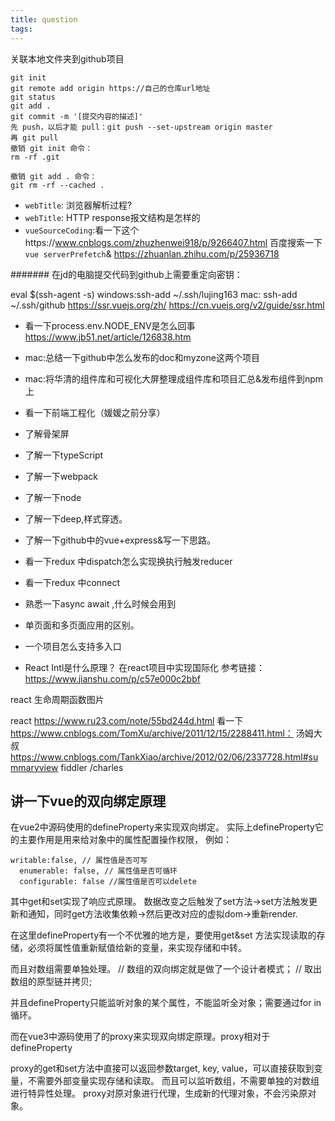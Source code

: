 ```yaml
---
title: question
tags:
---
```

关联本地文件夹到github项目
```
git init
git remote add origin https://自己的仓库url地址
git status
git add .
git commit -m '[提交内容的描述]'
先 push，以后才能 pull：git push --set-upstream origin master
再 git pull
撤销 git init 命令：
rm -rf .git

撤销 git add . 命令：
git rm -rf --cached .

```
* `webTitle`: 浏览器解析过程?
* `webTitle`: HTTP response报文结构是怎样的
* `vueSourceCoding`:看一下这个https://www.cnblogs.com/zhuzhenwei918/p/9266407.html 百度搜索一下`vue serverPrefetch`& https://zhuanlan.zhihu.com/p/25936718

####### 在jd的电脑提交代码到github上需要重定向密钥：

eval $(ssh-agent -s)
windows:ssh-add ~/.ssh/lujing163
mac: ssh-add ~/.ssh/github
https://ssr.vuejs.org/zh/
https://cn.vuejs.org/v2/guide/ssr.html
* 看一下process.env.NODE_ENV是怎么回事 https://www.jb51.net/article/126838.htm


* mac:总结一下github中怎么发布的doc和myzone这两个项目
* mac:将华清的组件库和可视化大屏整理成组件库和项目汇总&发布组件到npm上



* 看一下前端工程化（媛媛之前分享）
* 了解骨架屏
* 了解一下typeScript
* 了解一下webpack
* 了解一下node
* 了解一下deep,样式穿透。
* 了解一下github中的vue+express&写一下思路。
* 看一下redux 中dispatch怎么实现换执行触发reducer
* 看一下redux 中connect
* 熟悉一下async await ,什么时候会用到
* 单页面和多页面应用的区别。
* 一个项目怎么支持多入口


* React Intl是什么原理？  在react项目中实现国际化
参考链接：https://www.jianshu.com/p/c57e000c2bbf




react 生命周期函数图片
<!-- ![react.png](https://github.com/bailicangdu/pxq/raw/master/screenshot/react-lifecycle.png)
![REDUX.png](值得注意的是connect，Provider，mapStateToProps,mapDispatchToProps是react-redux提供的，redux本身和react没有半毛钱关系，它只是数据处理中心，没有和react产生任何耦合，是react-redux让它们联系在一起) -->


react https://www.ru23.com/note/55bd244d.html 看一下
https://www.cnblogs.com/TomXu/archive/2011/12/15/2288411.html： 汤姆大叔
https://www.cnblogs.com/TankXiao/archive/2012/02/06/2337728.html#summaryview fiddler  /charles


## 讲一下vue的双向绑定原理

在vue2中源码使用的defineProperty来实现双向绑定。
实际上defineProperty它的主要作用是用来给对象中的属性配置操作权限，
例如：
```
writable:false, // 属性值是否可写
  enumerable: false, // 属性值是否可循环
  configurable: false //属性值是否可以delete
```
其中get和set实现了响应式原理。
数据改变之后触发了set方法->set方法触发更新和通知，同时get方法收集依赖->然后更改对应的虚拟dom->重新render.

在这里defineProperty有一个不优雅的地方是，要使用get&set 方法实现读取的存储，必须将属性值重新赋值给新的变量，来实现存储和中转。

而且对数组需要单独处理。
// 数组的双向绑定就是做了一个设计者模式；
// 取出数组的原型链并拷贝;

并且defineProperty只能监听对象的某个属性，不能监听全对象；需要通过for in 循环。

而在vue3中源码使用了的proxy来实现双向绑定原理。proxy相对于defineProperty

proxy的get和set方法中直接可以返回参数target, key, value，可以直接获取到变量，不需要外部变量实现存储和读取。
而且可以监听数组，不需要单独的对数组进行特异性处理。
proxy对原对象进行代理，生成新的代理对象，不会污染原对象。